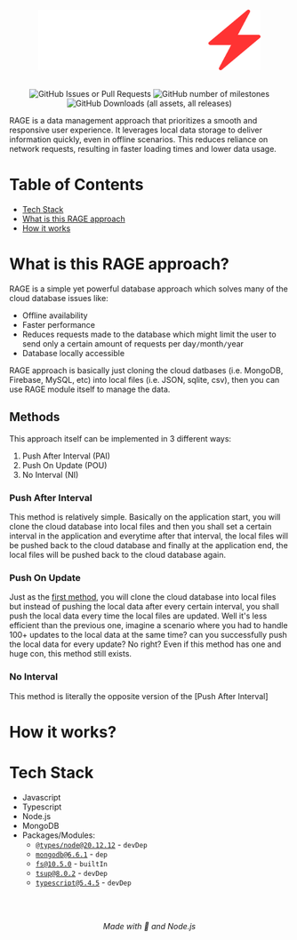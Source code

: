 <br>

<div align='center'>
  <img src="img_for_docs/RAGE.png" alt="logo" style="width:400px;"/>
</div>

<br>

<div align='center'>

![GitHub Issues or Pull Requests](https://img.shields.io/github/issues/Maghish/RAGE?style=for-the-badge)
![GitHub number of milestones](https://img.shields.io/github/milestones/open/Maghish/RAGE?style=for-the-badge)
![GitHub Downloads (all assets, all releases)](https://img.shields.io/github/downloads/Maghish/RAGE/total?style=for-the-badge)

</div>

RAGE is a data management approach that prioritizes a smooth and responsive user experience. It leverages local data storage to deliver information quickly, even in offline scenarios. This reduces reliance on network requests, resulting in faster loading times and lower data usage.

<!-- 1. How it works?
2. Tech stack
3. More about the RAGE approach and the 3 methods (PAI, POU, NI)
4. Mention the user to read contributing.md and code_of_conduct.md -->

# Table of Contents

- [Tech Stack](#tech-stack)
- [What is this RAGE approach](#what-is-this-rage-approach)
- [How it works](#how-it-works)

# What is this RAGE approach?

RAGE is a simple yet powerful database approach which solves many of the cloud database issues like:

- Offline availability
- Faster performance
- Reduces requests made to the database which might limit the user to send only a certain amount of requests per day`/`month`/`year
- Database locally accessible

RAGE approach is basically just cloning the cloud datbases (i.e. MongoDB, Firebase, MySQL, etc) into local files (i.e. JSON, sqlite, csv), then you can use RAGE module itself to manage the data.

## Methods

This approach itself can be implemented in 3 different ways:

1. Push After Interval (PAI)
2. Push On Update (POU)
3. No Interval (NI)

### Push After Interval

This method is relatively simple. Basically on the application start, you will clone the cloud database into local files and then you shall set a certain interval in the application and everytime after that interval, the local files will be pushed back to the cloud database and finally at the application end, the local files will be pushed back to the cloud database again.

### Push On Update

Just as the [first method](#push-after-interval), you will clone the cloud database into local files but instead of pushing the local data after every certain interval, you shall push the local data every time the local files are updated. Well it's less efficient than the previous one, imagine a scenario where you had to handle 100+ updates to the local data at the same time? can you successfully push the local data for every update? No right? Even if this method has one and huge con, this method still exists.

### No Interval

This method is literally the opposite version of the [Push After Interval]

# How it works?

# Tech Stack

- Javascript
- Typescript
- Node.js
- MongoDB
- Packages/Modules:
  - [`@types/node@20.12.12`](https://www.npmjs.com/package/@types/node) - `devDep`
  - [`mongodb@6.6.1`](https://www.npmjs.com/package/mongodb) - `dep`
  - [`fs@10.5.0`](https://nodejs.org/api/fs.html) - `builtIn`
  - [`tsup@8.0.2`](https://www.npmjs.com/package/tsup) - `devDep`
  - [`typescript@5.4.5`](https://www.npmjs.com/package/typescript) - `devDep`

<br>
<br>

<div align="center">

_Made with 💢 and Node.js_

</div>
